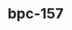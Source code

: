 ---
title: bpc-157
popular_name: "bpc-157"
developmental_codes: ["BPC-157"]
street_names: ["Body Protection Compound", "BPC"]
product_names: ["BPC-157 Peptide", "Body Protection Compound"]
description: "BPC-157 (Body Protection Compound-157) is a synthetic 15-amino acid pentadecapeptide derived from a protective protein found in human gastric juice. It works by promoting angiogenesis (new blood vessel formation), enhancing growth hormone receptor expression, and reducing inflammatory cytokines. Primarily researched for accelerating tissue repair, wound healing, gut health, and musculoskeletal injury recovery. BPC-157 has shown robust regenerative and cytoprotective effects in preclinical animal studies, particularly for tendon, ligament, muscle injuries, and gastrointestinal disorders. However, human clinical evidence remains extremely limited with only three small pilot studies conducted to date. It is not FDA-approved for therapeutic use and is classified as a prohibited substance by the World Anti-Doping Agency (WADA). While generally well-tolerated in animal studies, quality control concerns exist as it remains an unregulated compound. BPC-157 is considered investigational and requires more comprehensive human clinical trials to establish safety, efficacy, and proper clinical applications."
short_description: "Synthetic peptide from gastric juice promoting tissue repair, gut healing, and anti-inflammatory effects. Strong animal evidence, limited human trials. Not FDA-approved."
benefits: ["Accelerated tissue healing and repair", "Improved gut health and digestive function", "Enhanced joint and tendon recovery", "Powerful anti-inflammatory effects", "Reduced muscle soreness and recovery time", "Improved blood vessel formation and angiogenesis", "Protection against NSAID-induced gastric damage", "Enhanced wound healing and collagen formation", "Potential neuroprotective effects", "Improved ligament and muscle healing"]
dosage_levels: ["Subcutaneous - Beginner: 200-250mcg daily, split into 2 doses (100-125mcg each, 12 hours apart)", "Subcutaneous - Intermediate: 300-400mcg daily, split into 2 doses (150-200mcg each, 12 hours apart)", "Subcutaneous - Acute injury: 400-500mcg daily for 2-4 weeks, then reduce to maintenance", "Oral - General: 500-1000mcg daily (lower bioavailability, better for gut issues)", "Cycle: 4-8 weeks on, 2-4 weeks off", "Weight-based: 2.5-3.75mcg per kg body weight, taken twice daily"]
application_methods: ["Subcutaneous injection", "Oral"]
what_it_does: "BPC-157 speeds up the body's natural healing process by promoting new blood vessel formation and reducing inflammation. It's particularly effective for recovering from injuries to tendons, ligaments, muscles, and gut issues like ulcers or leaky gut."
research: [{ summary: "Wikipedia article", url: "https://en.wikipedia.org/wiki/bpc-157" }, { summary: "PubMed database search", url: "https://pubmed.ncbi.nlm.nih.gov/?term=bpc-157" }, { summary: "Clinical trials search", url: "https://clinicaltrials.gov/search?term=bpc-157" }, { summary: "Systematic review of musculoskeletal healing", url: "https://pmc.ncbi.nlm.nih.gov/articles/PMC12313605/" }, { summary: "Narrative review on regeneration or risk", url: "https://pubmed.ncbi.nlm.nih.gov/40789979/" }, { summary: "Gastric cytoprotection study", url: "https://pubmed.ncbi.nlm.nih.gov/40759852/" }, { summary: "Wound healing mechanisms research", url: "https://pmc.ncbi.nlm.nih.gov/articles/PMC8275860/" }, { summary: "Tendon healing study", url: "https://pubmed.ncbi.nlm.nih.gov/21030672/" }, { summary: "Safety evaluation", url: "https://pubmed.ncbi.nlm.nih.gov/40131143/" }]
tags: ["healing", "recovery", "tissue repair", "gut health", "anti-inflammatory", "subcutaneous"]
affiliate_links: []
is_natty: true
created_at: 2025-10-17T08:25:41.099Z
last_updated_at: 2025-10-19T03:35:54.989Z
---
